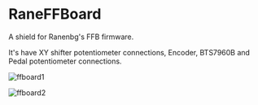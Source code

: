 # RaneFFBoard
A shield for Ranenbg's FFB firmware.

It's have XY shifter potentiometer connections, Encoder, BTS7960B and Pedal potentiometer connections. 

![ffboard1](https://user-images.githubusercontent.com/110683767/183122708-eaaeeeb6-9cf8-493f-b1fc-264714d78429.PNG)


![ffboard2](https://user-images.githubusercontent.com/110683767/183122735-698ddcc8-8db1-4e3a-9049-48682bb9ec31.PNG)
